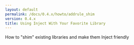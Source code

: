 ```yaml
---
layout: default
permalink: /docs/0.4.x/howto/addrule_shim
version: 0.4.x
title: Using Inject With Your Favorite Library
---
```

How to "shim" existing libraries and make them Inject friendly